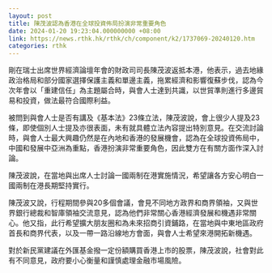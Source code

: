 ```yaml
---
layout: post
title: 陳茂波認為香港在全球投資佈局扮演非常重要角色
date: 2024-01-20 19:23:04.000000000 +08:00
link: https://news.rthk.hk/rthk/ch/component/k2/1737069-20240120.htm
categories: rthk
---
```


剛在瑞士出席世界經濟論壇年會的財政司司長陳茂波返抵本港，他表示，過去地緣政治格局和部分國家選擇保護主義和單邊主義，拖累經濟和影響復蘇步伐，認為今次年會以「重建信任」為主題屬合時，與會人士達到共識，以世貿準則進行多邊貿易和投資，做法最符合國際利益。

被問到與會人士是否有講及《基本法》23條立法，陳茂波說，會上很少人提及23條，即使個別人士提及亦很表面，未有就具體立法內容提出特別意見。在交流討論時，與會人士最大興趣仍然是在內地和香港的發展機會，認為在全球投資佈局中，中國和發展中亞洲為重點，香港扮演非常重要角色，因此雙方在有關方面作深入討論。

陳茂波說，在當地與出席人士討論一國兩制在港實施情況，希望讓各方安心明白一國兩制在港長期堅持實行。

陳茂波又說，行程期間參與20多個會議，會見不同地方政界和商界領袖，又與世界銀行總裁和智庫領袖交流意見，認為他們非常關心香港經濟發展和機遇非常關心。他又指，此行希望擴大朋友圈和為未來招商引資鋪路，在當地與中東地區政府首長和商界代表，以及一帶一路沿線地方會面，與會人士希望來港開拓新機遇。

對於新民黨建議在外匯基金撥一定份額購買香港上市的股票，陳茂波說，社會對此有不同意見，政府要小心衡量和謹慎處理金融市場風險。
